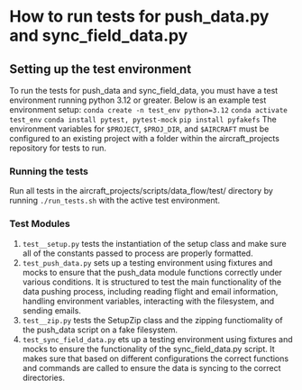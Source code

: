 # How to run tests for push_data.py and sync_field_data.py

## Setting up the test environment

To run the tests for push_data and sync_field_data, you must have a test environment running python 3.12 or greater. Below is an example test environment setup:
 `conda create -n test_env python=3.12`
 `conda activate test_env`
 `conda install pytest, pytest-mock`
 `pip install pyfakefs`
The environment variables for `$PROJECT`, `$PROJ_DIR`, and `$AIRCRAFT` must be configured to an existing project with a folder within the aircraft_projects repository for tests to run.

### Running the tests

Run all tests in the aircraft_projects/scripts/data_flow/test/ directory by running `./run_tests.sh` with the active test environment.

### Test Modules

 1. `test__setup.py` tests the instantiation of the setup class and make sure all of the constants passed to process are properly formatted.
 2. `test_push_data.py` sets up a testing environment using fixtures and mocks to ensure that the push_data module functions correctly under various conditions. It is structured to test the main functionality of the data pushing process, including reading flight and email information, handling environment variables, interacting with the filesystem, and sending emails.
 3. `test__zip.py` tests the SetupZip class and the zipping functiomality of the push_data script on a fake filesystem.
 4. `test_sync_field_data.py` ets up a testing environment using fixtures and mocks to ensure the functionality of the sync_field_data.py script. It makes sure that based on different configurations the correct functions and commands are called to ensure the data is syncing to the correct directories.
